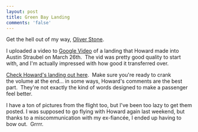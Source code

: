 ```yaml
---
layout: post
title: Green Bay Landing
comments: 'false'
---
```

<p>Get the hell out of my way, <a href="http://www.imdb.com/name/nm0000231/">Oliver Stone</a>.   </p>
<p>I uploaded a video to <a href="http://video.google.com/">Google Video</a> of a landing that Howard made into Austin Straubel on March 26th.  The vid was pretty good quality to start with, and I'm actually impressed with how good it transferred over.</p>
<p><a href="http://video.google.com/videoplay?docid=-2483932079609055731">Check Howard's landing out here</a>.  Make sure you're ready to crank the volume at the end... in some ways, Howard's comments are the best part.  They're not exactly the kind of words designed to make a passenger feel better.</p>
<p>I have a ton of pictures from the flight too, but I've been too lazy to get them posted. I was supposed to go flying with Howard again last weekend, but thanks to a miscommunication with my ex-fiancée, I ended up having to bow out.  Grrrr.</p>
